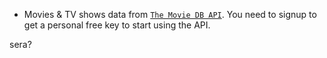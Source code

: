 * Movies & TV shows data from [`The Movie DB API`](https://www.themoviedb.org/documentation/api). You need to signup to get a personal free key to start using the API.

sera?
